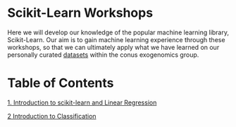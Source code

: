 # Scikit-Learn Workshops

Here we will develop our knowledge of the popular machine learning library, Scikit-Learn. Our aim is to gain machine learning experience through these workshops, so that we can ultimately apply what we have learned on our personally curated [datasets](https://github.com/INASIC/conus-exogenomics/tree/master/machine_learning/datasets) within the conus exogenomics group. 

# Table of Contents

[1. Introduction to scikit-learn and Linear Regression](https://github.com/INASIC/conus-exogenomics/blob/master/machine_learning/workshops/sklearn/tutorials/linear_regression/intro-sklearn.ipynb)

[2 Introduction to Classification](https://github.com/INASIC/conus-exogenomics/tree/master/machine_learning/workshops/sklearn/tutorials/classification)

